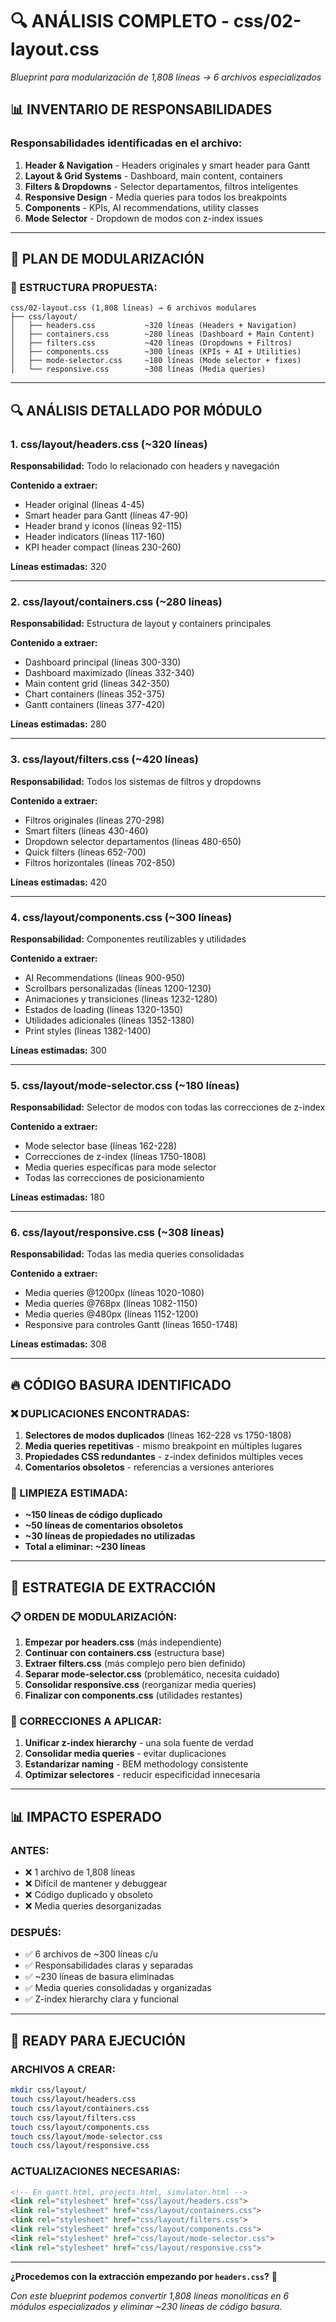 # 🔍 ANÁLISIS COMPLETO - css/02-layout.css
*Blueprint para modularización de 1,808 líneas → 6 archivos especializados*

## 📊 **INVENTARIO DE RESPONSABILIDADES**

### **Responsabilidades identificadas en el archivo:**
1. **Header & Navigation** - Headers originales y smart header para Gantt
2. **Layout & Grid Systems** - Dashboard, main content, containers
3. **Filters & Dropdowns** - Selector departamentos, filtros inteligentes
4. **Responsive Design** - Media queries para todos los breakpoints
5. **Components** - KPIs, AI recommendations, utility classes
6. **Mode Selector** - Dropdown de modos con z-index issues

---

## 🎯 **PLAN DE MODULARIZACIÓN**

### **📁 ESTRUCTURA PROPUESTA:**
```
css/02-layout.css (1,808 líneas) → 6 archivos modulares
├── css/layout/
│   ├── headers.css           ~320 líneas (Headers + Navigation)
│   ├── containers.css        ~280 líneas (Dashboard + Main Content)
│   ├── filters.css           ~420 líneas (Dropdowns + Filtros)
│   ├── components.css        ~300 líneas (KPIs + AI + Utilities)
│   ├── mode-selector.css     ~180 líneas (Mode selector + fixes)
│   └── responsive.css        ~308 líneas (Media queries)
```

---

## 🔍 **ANÁLISIS DETALLADO POR MÓDULO**

### **1. css/layout/headers.css (~320 líneas)**
**Responsabilidad:** Todo lo relacionado con headers y navegación

**Contenido a extraer:**
- Header original (líneas 4-45)
- Smart header para Gantt (líneas 47-90)
- Header brand y iconos (líneas 92-115)
- Header indicators (líneas 117-160)
- KPI header compact (líneas 230-260)

**Líneas estimadas:** 320

---

### **2. css/layout/containers.css (~280 líneas)**
**Responsabilidad:** Estructura de layout y containers principales

**Contenido a extraer:**
- Dashboard principal (líneas 300-330)
- Dashboard maximizado (líneas 332-340)
- Main content grid (líneas 342-350)
- Chart containers (líneas 352-375)
- Gantt containers (líneas 377-420)

**Líneas estimadas:** 280

---

### **3. css/layout/filters.css (~420 líneas)**
**Responsabilidad:** Todos los sistemas de filtros y dropdowns

**Contenido a extraer:**
- Filtros originales (líneas 270-298)
- Smart filters (líneas 430-460)
- Dropdown selector departamentos (líneas 480-650)
- Quick filters (líneas 652-700)
- Filtros horizontales (líneas 702-850)

**Líneas estimadas:** 420

---

### **4. css/layout/components.css (~300 líneas)**
**Responsabilidad:** Componentes reutilizables y utilidades

**Contenido a extraer:**
- AI Recommendations (líneas 900-950)
- Scrollbars personalizadas (líneas 1200-1230)
- Animaciones y transiciones (líneas 1232-1280)
- Estados de loading (líneas 1320-1350)
- Utilidades adicionales (líneas 1352-1380)
- Print styles (líneas 1382-1400)

**Líneas estimadas:** 300

---

### **5. css/layout/mode-selector.css (~180 líneas)**
**Responsabilidad:** Selector de modos con todas las correcciones de z-index

**Contenido a extraer:**
- Mode selector base (líneas 162-228)
- Correcciones de z-index (líneas 1750-1808)
- Media queries específicas para mode selector
- Todas las correcciones de posicionamiento

**Líneas estimadas:** 180

---

### **6. css/layout/responsive.css (~308 líneas)**
**Responsabilidad:** Todas las media queries consolidadas

**Contenido a extraer:**
- Media queries @1200px (líneas 1020-1080)
- Media queries @768px (líneas 1082-1150)
- Media queries @480px (líneas 1152-1200)
- Responsive para controles Gantt (líneas 1650-1748)

**Líneas estimadas:** 308

---

## 🔥 **CÓDIGO BASURA IDENTIFICADO**

### **❌ DUPLICACIONES ENCONTRADAS:**
1. **Selectores de modos duplicados** (líneas 162-228 vs 1750-1808)
2. **Media queries repetitivas** - mismo breakpoint en múltiples lugares
3. **Propiedades CSS redundantes** - z-index definidos múltiples veces
4. **Comentarios obsoletos** - referencias a versiones anteriores

### **🧹 LIMPIEZA ESTIMADA:**
- **~150 líneas de código duplicado**
- **~50 líneas de comentarios obsoletos**
- **~30 líneas de propiedades no utilizadas**
- **Total a eliminar: ~230 líneas**

---

## 🎯 **ESTRATEGIA DE EXTRACCIÓN**

### **📋 ORDEN DE MODULARIZACIÓN:**
1. **Empezar por headers.css** (más independiente)
2. **Continuar con containers.css** (estructura base)
3. **Extraer filters.css** (más complejo pero bien definido)
4. **Separar mode-selector.css** (problemático, necesita cuidado)
5. **Consolidar responsive.css** (reorganizar media queries)
6. **Finalizar con components.css** (utilidades restantes)

### **🔧 CORRECCIONES A APLICAR:**
1. **Unificar z-index hierarchy** - una sola fuente de verdad
2. **Consolidar media queries** - evitar duplicaciones
3. **Estandarizar naming** - BEM methodology consistente
4. **Optimizar selectores** - reducir especificidad innecesaria

---

## 📊 **IMPACTO ESPERADO**

### **ANTES:**
- ❌ 1 archivo de 1,808 líneas
- ❌ Difícil de mantener y debuggear
- ❌ Código duplicado y obsoleto
- ❌ Media queries desorganizadas

### **DESPUÉS:**
- ✅ 6 archivos de ~300 líneas c/u
- ✅ Responsabilidades claras y separadas
- ✅ ~230 líneas de basura eliminadas
- ✅ Media queries consolidadas y organizadas
- ✅ Z-index hierarchy clara y funcional

---

## 🚀 **READY PARA EJECUCIÓN**

### **ARCHIVOS A CREAR:**
```bash
mkdir css/layout/
touch css/layout/headers.css
touch css/layout/containers.css
touch css/layout/filters.css
touch css/layout/components.css
touch css/layout/mode-selector.css
touch css/layout/responsive.css
```

### **ACTUALIZACIONES NECESARIAS:**
```html
<!-- En gantt.html, projects.html, simulator.html -->
<link rel="stylesheet" href="css/layout/headers.css">
<link rel="stylesheet" href="css/layout/containers.css">
<link rel="stylesheet" href="css/layout/filters.css">
<link rel="stylesheet" href="css/layout/components.css">
<link rel="stylesheet" href="css/layout/mode-selector.css">
<link rel="stylesheet" href="css/layout/responsive.css">
```

---

**¿Procedemos con la extracción empezando por `headers.css`?** 🎯

*Con este blueprint podemos convertir 1,808 líneas monolíticas en 6 módulos especializados y eliminar ~230 líneas de código basura.*